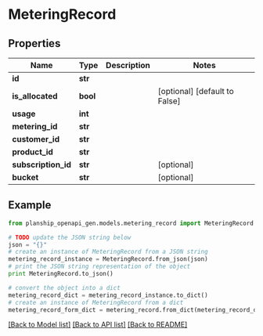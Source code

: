 # MeteringRecord


## Properties
Name | Type | Description | Notes
------------ | ------------- | ------------- | -------------
**id** | **str** |  | 
**is_allocated** | **bool** |  | [optional] [default to False]
**usage** | **int** |  | 
**metering_id** | **str** |  | 
**customer_id** | **str** |  | 
**product_id** | **str** |  | 
**subscription_id** | **str** |  | [optional] 
**bucket** | **str** |  | [optional] 

## Example

```python
from planship_openapi_gen.models.metering_record import MeteringRecord

# TODO update the JSON string below
json = "{}"
# create an instance of MeteringRecord from a JSON string
metering_record_instance = MeteringRecord.from_json(json)
# print the JSON string representation of the object
print MeteringRecord.to_json()

# convert the object into a dict
metering_record_dict = metering_record_instance.to_dict()
# create an instance of MeteringRecord from a dict
metering_record_form_dict = metering_record.from_dict(metering_record_dict)
```
[[Back to Model list]](../README.md#documentation-for-models) [[Back to API list]](../README.md#documentation-for-api-endpoints) [[Back to README]](../README.md)


